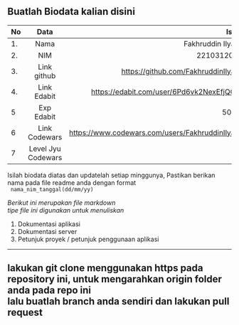 **Buatlah Biodata kalian disini** <br />
----------------------------------------
|No | Data  | Isian|
|---|:-------:|------:|
|1. |Nama     |   Fakhruddin Ilyasa    |
|2.| NIM        |  2210312019     |
|3. |Link github |   https://github.com/FakhruddinIlyasa   |
|4.| Link Edabit |  https://edabit.com/user/6Pd6vk2NexEfjQQjH    |
|5|Exp Edabit   |   50 XP    |
|6| Link Codewars|   https://www.codewars.com/users/FakhruddinIlyasa   |
|7| Level Jyu Codewars|8 |

Isilah biodata diatas dan updatelah setiap minggunya,
Pastikan berikan nama pada file readme anda dengan format <br/>
`
nama_nim_tanggal(dd/mm/yy)` 

*Berikut ini merupakan file markdown <br/> tipe file ini digunakan untuk menuliskan*
1. Dokumentasi aplikasi
2. Dokumentasi server
3. Petunjuk proyek / petunjuk penggunaan aplikasi
----
**lakukan git clone menggunakan https pada repository ini, untuk mengarahkan origin folder anda pada repo ini<br/> lalu buatlah branch anda sendiri dan lakukan pull request**
----
